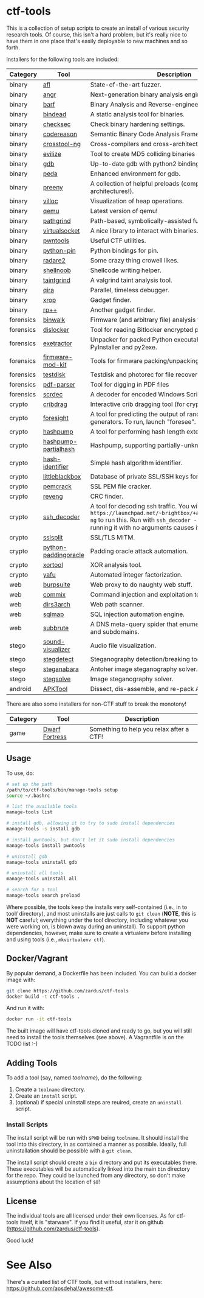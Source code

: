 # ctf-tools

This is a collection of setup scripts to create an install of various security research tools.
Of course, this isn't a hard problem, but it's really nice to have them in one place that's easily deployable to new machines and so forth.

Installers for the following tools are included:

| Category | Tool | Description |
|----------|------|-------------|
| binary | [afl](http://lcamtuf.coredump.cx/afl/) | State-of-the-art fuzzer. | <!--tool-->
| binary | [angr](http://angr.io) | Next-generation binary analysis engine from Shellphish. | <!--tool-->
| binary | [barf](https://github.com/programa-stic/barf-project) | Binary Analysis and Reverse-engineering Framework. | <!--tool-->
| binary | [bindead](https://bitbucket.org/mihaila/bindead/wiki/Home) | A static analysis tool for binaries. | <!--tool-->
| binary | [checksec](https://github.com/slimm609/checksec.sh) | Check binary hardening settings. | <!--tool-->
| binary | [codereason](https://github.com/trailofbits/codereason) | Semantic Binary Code Analysis Framework. | <!--tool-->
| binary | [crosstool-ng](http://crosstool-ng.org/) | Cross-compilers and cross-architecture tools. | <!--tool-->
| binary | [evilize](http://www.mathstat.dal.ca/~selinger/md5collision/) | Tool to create MD5 colliding binaries | <!--tool-->
| binary | [gdb](http://www.gnu.org/software/gdb/) | Up-to-date gdb with python2 bindings. | <!--tool-->
| binary | [peda](https://github.com/longld/peda) | Enhanced environment for gdb. | <!--tool-->
| binary | [preeny](https://github.com/zardus/preeny) | A collection of helpful preloads (compiled for many architectures!). | <!--tool-->
| binary | [villoc](https://github.com/wapiflapi/villoc) | Visualization of heap operations. | <!--tool-->
| binary | [qemu](http://qemu.org) | Latest version of qemu! | <!--tool-->
| binary | [pathgrind](https://github.com/codelion/pathgrind) | Path-based, symbolically-assisted fuzzer. | <!--tool-->
| binary | [virtualsocket](https://github.com/antoniobianchi333/virtualsocket) | A nice library to interact with binaries. | <!--tool-->
| binary | [pwntools](https://github.com/Gallopsled/pwntools) | Useful CTF utilities. | <!--tool-->
| binary | [python-pin](https://github.com/blankwall/Python_Pin) | Python bindings for pin. | <!--tool-->
| binary | [radare2](http://www.radare.org/) | Some crazy thing crowell likes. | <!--tool-->
| binary | [shellnoob](https://github.com/reyammer/shellnoob) | Shellcode writing helper. | <!--tool-->
| binary | [taintgrind](https://github.com/wmkhoo/taintgrind) | A valgrind taint analysis tool. | <!--tool-->
| binary | [qira](http://qira.me) | Parallel, timeless debugger. | <!--tool-->
| binary | [xrop](https://github.com/acama/xrop) | Gadget finder. | <!--tool-->
| binary | [rp++](https://github.com/0vercl0k/rp) | Another gadget finder. | <!--tool-->
| forensics | [binwalk](https://github.com/devttys0/binwalk.git) | Firmware (and arbitrary file) analysis tool. | <!--tool-->
| forensics | [dislocker](http://www.hsc.fr/ressources/outils/dislocker/) | Tool for reading Bitlocker encrypted partitions. | <!--tool-->
| forensics | [exetractor](https://github.com/kholia/exetractor-clone) | Unpacker for packed Python executables. Supports PyInstaller and py2exe. | <!--tool-->
| forensics | [firmware-mod-kit](https://code.google.com/p/firmware-mod-kit/) | Tools for firmware packing/unpacking. | <!--tool-->
| forensics | [testdisk](http://www.cgsecurity.org/wiki/TestDisk) | Testdisk and photorec for file recovery. | <!--tool-->
| forensics | [pdf-parser](http://blog.didierstevens.com/programs/pdf-tools/) | Tool for digging in PDF files | <!--tool-->
| forensics | [scrdec](https://gist.github.com/bcse/1834878) | A decoder for encoded Windows Scripts. | <!--tool-->
| crypto | [cribdrag](https://github.com/SpiderLabs/cribdrag) | Interactive crib dragging tool (for crypto). | <!--tool-->
| crypto | [foresight](https://github.com/ALSchwalm/foresight) | A tool for predicting the output of random number generators. To run, launch "foresee". | <!--tool-->
| crypto | [hashpump](https://github.com/bwall/HashPump) | A tool for performing hash length extension attaacks. | <!--tool-->
| crypto | [hashpump-partialhash](https://github.com/mheistermann/HashPump-partialhash) | Hashpump, supporting partially-unknown hashes. | <!--tool-->
| crypto | [hash-identifier](https://code.google.com/p/hash-identifier/source/checkout) | Simple hash algorithm identifier. | <!--tool-->
| crypto | [littleblackbox](https://github.com/devttys0/littleblackbox) | Database of private SSL/SSH keys for embedded devices. | <!--tool-->
| crypto | [pemcrack](https://github.com/robertdavidgraham/pemcrack) | SSL PEM file cracker. | <!--tool-->
| crypto | [reveng](http://reveng.sourceforge.net/) | CRC finder. | <!--tool-->
| crypto | [ssh_decoder](https://github.com/jjyg/ssh_decoder) | A tool for decoding ssh traffic. You will need `ruby1.8` from `https://launchpad.net/~brightbox/+archive/ubuntu/ruby-ng` to run this. Run with `ssh_decoder --help` for help, as running it with no arguments causes it to crash. | <!--tool-->
| crypto | [sslsplit](https://github.com/droe/sslsplit) | SSL/TLS MITM. | <!--tool-->
| crypto | [python-paddingoracle](https://github.com/mwielgoszewski/python-paddingoracle) | Padding oracle attack automation. | <!--tool-->
| crypto | [xortool](https://github.com/hellman/xortool) | XOR analysis tool. | <!--tool-->
| crypto | [yafu](http://sourceforge.net/projects/yafu/) | Automated integer factorization. | <!--tool-->
| web | [burpsuite](http://portswigger.net/burp) | Web proxy to do naughty web stuff. | <!--tool-->
| web | [commix](https://github.com/stasinopoulos/commix) | Command injection and exploitation tool. | <!--tool-->
| web | [dirs3arch](https://github.com/maurosoria/dirs3arch) | Web path scanner. | <!--tool-->
| web | [sqlmap](http://sqlmap.org/) | SQL injection automation engine. | <!--tool-->
| web | [subbrute](https://github.com/TheRook/subbrute) | A DNS meta-query spider that enumerates DNS records, and subdomains. | <!--tool-->
| stego | [sound-visualizer](http://www.sonicvisualiser.org/) | Audio file visualization. | <!--tool-->
| stego | [stegdetect](http://www.outguess.org/) | Steganography detection/breaking tool. | <!--tool-->
| stego | [steganabara](http://www.caesum.com/handbook/stego.htm) | Antoher image steganography solver. | <!--tool-->
| stego | [stegsolve](http://www.caesum.com/handbook/stego.htm) | Image steganography solver. | <!--tool-->
| android | [APKTool](https://ibotpeaches.github.io/Apktool/) | Dissect, dis-assemble, and re-pack Android APKs | <!--tool-->

There are also some installers for non-CTF stuff to break the monotony!

| Category | Tool | Description |
|----------|------|-------------|
| game | [Dwarf Fortress](http://www.bay12games.com/dwarves/) | Something to help you relax after a CTF! | <!--tool-->

## Usage

To use, do:

```bash
# set up the path
/path/to/ctf-tools/bin/manage-tools setup
source ~/.bashrc

# list the available tools
manage-tools list

# install gdb, allowing it to try to sudo install dependencies
manage-tools -s install gdb

# install pwntools, but don't let it sudo install dependencies
manage-tools install pwntools

# uninstall gdb
manage-tools uninstall gdb

# uninstall all tools
manage-tools uninstall all

# search for a tool
manage-tools search preload
```

Where possible, the tools keep the installs very self-contained (i.e., in to tool/ directory), and most uninstalls are just calls to `git clean` (**NOTE**, this is **NOT** careful; everything under the tool directory, including whatever you were working on, is blown away during an uninstall).
To support python dependencies, however, make sure to create a virtualenv before installing and using tools (i.e., `mkvirtualenv ctf`).

## Docker/Vagrant

By popular demand, a Dockerfile has been included.
You can build a docker image with:

```bash
git clone https://github.com/zardus/ctf-tools
docker build -t ctf-tools .
```

And run it with:

```bash
docker run -it ctf-tools
```

The built image will have ctf-tools cloned and ready to go, but you will still need to install the tools themselves (see above).
A Vagrantfile is on the TODO list :-)

## Adding Tools

To add a tool (say, named *toolname*), do the following:

1. Create a `toolname` directory.
2. Create an `install` script.
3. (optional) if special uninstall steps are reuired, create an `uninstall` script.

### Install Scripts

The install script will be run with `$PWD` being `toolname`. It should install the tool into this directory, in as contained a manner as possible.
Ideally, full uninstallation should be possible with a `git clean`.

The install script should create a `bin` directory and put its executables there.
These executables will be automatically linked into the main `bin` directory for the repo.
They could be launched from any directory, so don't make assumptions about the location of `$0`!

## License

The individual tools are all licensed under their own licenses.
As for ctf-tools itself, it is "starware".
If you find it useful, star it on github (https://github.com/zardus/ctf-tools).

Good luck!

# See Also

There's a curated list of CTF tools, but without installers, here: https://github.com/apsdehal/awesome-ctf.
